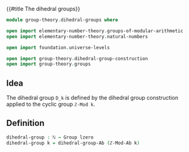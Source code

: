 {{#title  The dihedral groups}}

```agda
module group-theory.dihedral-groups where

open import elementary-number-theory.groups-of-modular-arithmetic
open import elementary-number-theory.natural-numbers

open import foundation.universe-levels

open import group-theory.dihedral-group-construction
open import group-theory.groups
```

## Idea

The dihedral group `D_k` is defined by the dihedral group construction applied to the cyclic group `ℤ-Mod k`.

## Definition

```agda
dihedral-group : ℕ → Group lzero
dihedral-group k = dihedral-group-Ab (ℤ-Mod-Ab k)
```

